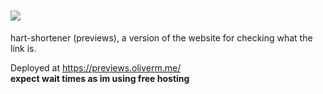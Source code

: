 # <img src="https://media.discordapp.net/attachments/1070174123159998495/1173854961868746752/hrstnr.png?ex=656578a0&is=655303a0&hm=45cc0a86ea9d2033327d0c54bba033be832f25f812c09536dfdfc3e55289504a&=&width=810&height=193">
hart-shortener (previews), a version of the website for checking what the link is. 

Deployed at https://previews.oliverm.me/ <br>
**expect wait times as im using free hosting**
